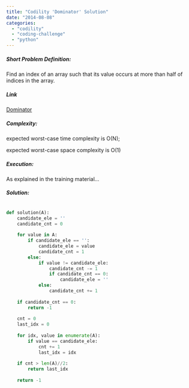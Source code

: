 ```yaml
---
title: "Codility 'Dominator' Solution"
date: "2014-08-08"
categories: 
  - "codility"
  - "coding-challenge"
  - "python"
---
```


##### Short Problem Definition:

Find an index of an array such that its value occurs at more than half of indices in the array.

##### Link

[Dominator](https://codility.com/demo/take-sample-test/dominator)

##### Complexity:

expected worst-case time complexity is O(N);

expected worst-case space complexity is O(1)

##### Execution:

As explained in the training material...

##### Solution:

```python

def solution(A):
    candidate_ele = ''
    candidate_cnt = 0
    
    for value in A:
        if candidate_ele == '':
            candidate_ele = value
            candidate_cnt = 1
        else:
            if value != candidate_ele:
                candidate_cnt -= 1
                if candidate_cnt == 0:
                    candidate_ele = ''
            else:
                candidate_cnt += 1
        
    if candidate_cnt == 0:
        return -1
        
    cnt = 0
    last_idx = 0
    
    for idx, value in enumerate(A):
        if value == candidate_ele:
            cnt += 1
            last_idx = idx
            
    if cnt > len(A)//2:
        return last_idx
        
    return -1
```
